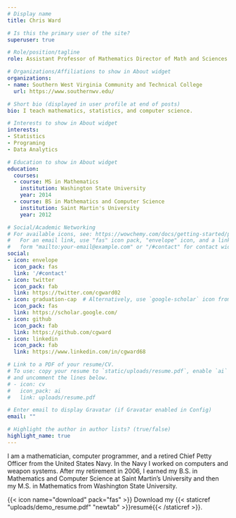 ```yaml
---
# Display name
title: Chris Ward

# Is this the primary user of the site?
superuser: true

# Role/position/tagline
role: Assistant Professor of Mathematics Director of Math and Sciences

# Organizations/Affiliations to show in About widget
organizations:
- name: Southern West Virginia Community and Technical College
  url: https://www.southernwv.edu/

# Short bio (displayed in user profile at end of posts)
bio: I teach mathematics, statistics, and computer science.

# Interests to show in About widget
interests:
- Statistics
- Programing
- Data Analytics

# Education to show in About widget
education:
  courses:
  - course: MS in Mathematics
    institution: Washington State University
    year: 2014
  - course: BS in Mathematics and Computer Science
    institution: Saint Martin's University
    year: 2012

# Social/Academic Networking
# For available icons, see: https://wowchemy.com/docs/getting-started/page-builder/#icons
#   For an email link, use "fas" icon pack, "envelope" icon, and a link in the
#   form "mailto:your-email@example.com" or "/#contact" for contact widget.
social:
- icon: envelope
  icon_pack: fas
  link: '/#contact'
- icon: twitter
  icon_pack: fab
  link: https://twitter.com/cgward02
- icon: graduation-cap  # Alternatively, use `google-scholar` icon from `ai` icon pack
  icon_pack: fas
  link: https://scholar.google.com/
- icon: github
  icon_pack: fab
  link: https://github.com/cgward
- icon: linkedin
  icon_pack: fab
  link: https://www.linkedin.com/in/cgward68

# Link to a PDF of your resume/CV.
# To use: copy your resume to `static/uploads/resume.pdf`, enable `ai` icons in `params.toml`, 
# and uncomment the lines below.
# - icon: cv
#   icon_pack: ai
#   link: uploads/resume.pdf

# Enter email to display Gravatar (if Gravatar enabled in Config)
email: ""

# Highlight the author in author lists? (true/false)
highlight_name: true
---
```


I am a mathematician, computer programmer, and a retired Chief Petty Officer from the United States Navy. In the Navy I worked on computers and weapon systems. After my retirement in 2006, I earned my B.S. in Mathematics and Computer Science at Saint Martin’s University and then my M.S. in Mathematics from Washington State University.

{{< icon name="download" pack="fas" >}} Download my {{< staticref "uploads/demo_resume.pdf" "newtab" >}}resumé{{< /staticref >}}.
